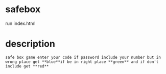 # safebox
run index.html
# description
```safe box game enter your code if password include your number but in wrong place get **blue**if be in right place **green** and if don't include get **red**```
